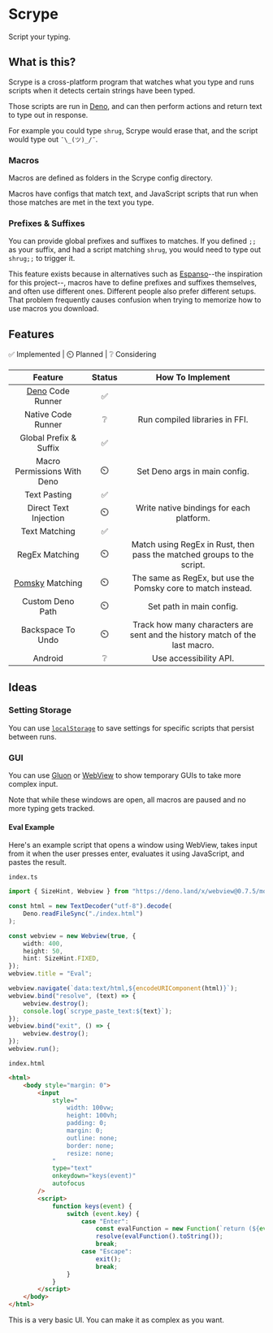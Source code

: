 # Scrype

Script your typing.

## What is this?

Scrype is a cross-platform program that watches what you type and runs scripts when it detects certain strings have been typed.

Those scripts are run in [Deno](https://github.com/denoland/deno), and can then perform actions and return text to type out in response.

For example you could type `shrug`, Scrype would erase that, and the script would type out `¯\_(ツ)_/¯`.

### Macros

Macros are defined as folders in the Scrype config directory.

Macros have configs that match text, and JavaScript scripts that run when those matches are met in the text you type.

### Prefixes & Suffixes

You can provide global prefixes and suffixes to matches. If you defined `;;` as your suffix, and had a script matching `shrug`, you would need to type out `shrug;;` to trigger it.

This feature exists because in alternatives such as [Espanso](https://github.com/espanso/espanso)--the inspiration for this project--, macros have to define prefixes and suffixes themselves, and often use different ones. Different people also prefer different setups. That problem frequently causes confusion when trying to memorize how to use macros you download.

## Features

✅ Implemented | ⏲️ Planned | ❔ Considering

| Feature | Status | How To Implement |
| :-: | :-: | :-: |
| [Deno](https://github.com/denoland/deno) Code Runner | ✅ |  |
| Native Code Runner | ❔ | Run compiled libraries in FFI. |
| Global Prefix & Suffix | ✅ |  |
| Macro Permissions With Deno | ⏲️ | Set Deno args in main config. |
| Text Pasting | ✅ |  |
| Direct Text Injection | ⏲️ | Write native bindings for each platform. |
| Text Matching | ✅ |  |
| RegEx Matching | ⏲️ | Match using RegEx in Rust, then pass the matched groups to the script. |
| [Pomsky](https://github.com/pomsky-lang/pomsky) Matching | ⏲️ | The same as RegEx, but use the Pomsky core to match instead. |
| Custom Deno Path | ⏲️ | Set path in main config. |
| Backspace To Undo | ⏲️ | Track how many characters are sent and the history match of the last macro. |
| Android | ❔ | Use accessibility API. |

## Ideas

### Setting Storage

You can use [`localStorage`](https://developer.mozilla.org/en-US/docs/Web/API/Window/localStorage#examples) to save settings for specific scripts that persist between runs.

### GUI

You can use [Gluon](https://github.com/gluon-framework/gluon) or [WebView](https://github.com/webview/webview_deno) to show temporary GUIs to take more complex input.

Note that while these windows are open, all macros are paused and no more typing gets tracked.

#### Eval Example

Here's an example script that opens a window using WebView, takes input from it when the user presses enter, evaluates it using JavaScript, and pastes the result.

`index.ts`
```ts
import { SizeHint, Webview } from "https://deno.land/x/webview@0.7.5/mod.ts";

const html = new TextDecoder("utf-8").decode(
	Deno.readFileSync("./index.html")
);

const webview = new Webview(true, {
	width: 400,
	height: 50,
	hint: SizeHint.FIXED,
});
webview.title = "Eval";

webview.navigate(`data:text/html,${encodeURIComponent(html)}`);
webview.bind("resolve", (text) => {
	webview.destroy();
	console.log(`scrype_paste_text:${text}`);
});
webview.bind("exit", () => {
	webview.destroy();
});
webview.run();
```
`index.html`
```html
<html>
	<body style="margin: 0">
		<input
			style="
				width: 100vw;
				height: 100vh;
				padding: 0;
				margin: 0;
				outline: none;
				border: none;
				resize: none;
			"
			type="text"
			onkeydown="keys(event)"
			autofocus
		/>
		<script>
			function keys(event) {
				switch (event.key) {
					case "Enter":
						const evalFunction = new Function(`return (${event.target.value})`);
						resolve(evalFunction().toString());
						break;
					case "Escape":
						exit();
						break;
				}
			}
		</script>
	</body>
</html>
```

This is a very basic UI. You can make it as complex as you want.
